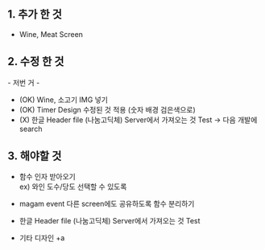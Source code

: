 ## 1. 추가 한 것
* Wine, Meat Screen


## 2. 수정 한 것 

\- 저번 거 -  
* (OK) Wine, 소고기 IMG 넣기
* (OK) Timer Design 수정된 것 적용 (숫자 배경 검은색으로)
* (X) 한글 Header file (나눔고딕체) Server에서 가져오는 것 Test
-> 다음 개발에 search

## 3. 해야할 것

* 함수 인자 받아오기  
ex) 와인 도수/당도 선택할 수 있도록  
* magam event 다른 screen에도 공유하도록 함수 분리하기  

* 한글 Header file (나눔고딕체) Server에서 가져오는 것 Test  
* 기타 디자인 +a

